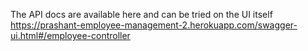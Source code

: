The API docs are available here and can be tried on the UI itself https://prashant-employee-management-2.herokuapp.com/swagger-ui.html#/employee-controller